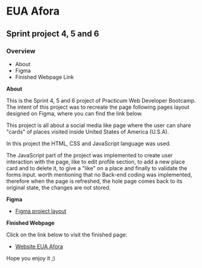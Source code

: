 # EUA Afora

## Sprint project 4, 5 and 6

### Overview

- About
- Figma
- Finished Webpage Link

**About**

This is the Sprint 4, 5 and 6 project of Practicum Web Developer Bootcamp. The intent of this project was to recreate the page following pages layout designed on Figma, where you can find the link below.

This project is all about a social media like page where the user can share "cards" of places visited inside United States of America (U.S.A).

In this project the HTML, CSS and JavaScript language was used.

The JavaScript part of the project was implemented to create user interaction with the page, like to edit profile section, to add a new place card and to delete it, to give a "like" on a place and finally to validate the forms input. worth mentioning that no Back-end coding was implemented, therefore when the page is refreshed, the hole page comes back to its original state, the changes are not stored.

**Figma**

- [Figma project layout](https://www.figma.com/file/XfB6BSINvliub43JgKza1e/WEB.-Sprint-4.-Around-The-U.S.-desktop-%2B-mobile-pt)

**Finished Webpage**

Click on the link below to visit the finished page:

- [Website EUA Afora](https://edu-fortes.github.io/web_project_4_ptbr/)

Hope you enjoy it ;)
